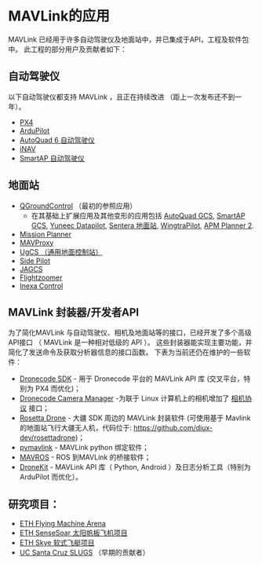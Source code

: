 # MAVLink的应用

MAVLink 已经用于许多自动驾驶仪及地面站中，并已集成于API，工程及软件包中。 此工程的部分用户及贡献者如下：

## 自动驾驶仪

以下自动驾驶仪都支持 MAVLink ，且正在持续改进 （距上一次发布还不到一年）。

* [PX4](http://px4.io/)
* [ArduPilot](http://ardupilot.org/)
* [AutoQuad 6 自动驾驶仪](http://autoquad.org)
* [iNAV](https://github.com/iNavFlight/inav/wiki)
* [SmartAP 自动驾驶仪](http://www.sky-drones.com/)

## 地面站

* [QGroundControl](http://qgroundcontrol.com/) （最初的参照应用） 
  * 在其基础上扩展应用及其他变形的应用包括 [AutoQuad GCS](http://autoquad.org/software-downloads/?category=2), [SmartAP GCS](http://sky-drones.com/smartap-gcs), [Yuneec Datapilot](http://us.yuneec.com/comm-en-datapilot), [Sentera 地面站](https://sentera.com/phx-drone/), [WingtraPilot](https://wingtra.com/software/), [APM Planner 2](http://ardupilot.org/planner2/index.html).
* [Mission Planner](http://ardupilot.org/planner/)
* [MAVProxy](http://ardupilot.github.io/MAVProxy/html/index.html)
* [UgCS （通用地面控制站）](https://www.ugcs.com/)
* [Side Pilot](http://sidepilot.net/)
* [JAGCS](https://github.com/MishkaRogachev/JAGCS)
* [Flightzoomer](https://flightzoomer.com/)
* [Inexa Control](https://www.insitu.com/information-delivery/command-and-control/icomc2)

## MAVLink 封装器/开发者API

为了简化MAVLink 与自动驾驶仪、相机及地面站等的接口，已经开发了多个高级API接口 （ MAVLink 是一种相对低级的 API ）。 这些封装器能实现主要功能，并简化了发送命令及获取分析器信息的接口函数。 下表为当前还仍在维护的一些软件：

* [Dronecode SDK](https://sdk.dronecode.org/en/) - 用于 Dronecode 平台的 MAVLink API 库 (交叉平台，特别为 PX4 而优化)；
* [Dronecode Camera Manager](https://camera-manager.dronecode.org/en/) -为联于 Linux 计算机上的相机增加了 [相机协议](../services/camera.md) 接口；
* [Rosetta Drone](https://www.youtube.com/watch?v=rBqEQoVGuzQ) - 大疆 SDK 周边的 MAVLink 封装软件 (可使用基于 Mavlink 的地面站飞行大疆无人机，代码位于: https://github.com/diux-dev/rosettadrone)；
* [pymavlink](https://github.com/ArduPilot/pymavlink) - MAVLink python 绑定软件；
* [MAVROS](https://github.com/mavlink/mavros) - ROS 到MAVLink 的桥接软件；
* [DroneKit](http://dronekit.io/) - MAVLink API 库（ Python, Android ）及日志分析工具（特别为 ArduPilot 而优化）。

## 研究项目：

* [ETH Flying Machine Arena](http://www.idsc.ethz.ch/Research_DAndrea/FMA)
* [ETH SenseSoar 太阳帆板飞机项目](http://www.sensesoar.ethz.ch/doku.php?id=project) 
* [ETH Skye 软式飞艇项目](http://www.projectskye.ch/)
* [UC Santa Cruz SLUGS](http://slugsuav.soe.ucsc.edu/index.html) （早期的贡献者）